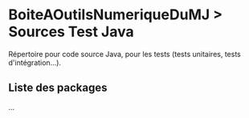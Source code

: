 # BoiteAOutilsNumeriqueDuMJ > Sources Test Java

Répertoire pour code source Java, pour les tests (tests unitaires, tests d'intégration...). 

## Liste des packages

... 